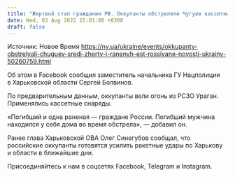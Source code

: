```yaml
---
title: "Жертвой стал гражданин РФ. Оккупанты обстреляли Чугуев кассетными снарядами: один погибший, двое раненых"
date: Wed, 03 Aug 2022 15:01:00 +0300
draft: false
---
```

Источник: Новое Время https://nv.ua/ukraine/events/okkupanty-obstrelyali-chuguev-sredi-zhertv-i-ranenyh-est-rossiyane-novosti-ukrainy-50260759.html


 Об этом в Facebook сообщил заместитель начальника ГУ Нацполиции в Харьковской области Сергей Болвинов.

По предварительным данным, оккупанты вели огонь из РСЗО Ураган. Применялись кассетные снаряды.

«Погибший и одна раненая — граждане России. Погибший мужчина находился у себя дома во время обстрела», — добавил он.

Ранее глава Харьковской ОВА Олег Синегубов сообщал, что российские оккупанты готовятся усилить ракетные удары по Харькову и области в ближайшие дни.

Присоединяйтесь к нам в соцсетях Facebook, Telegram и Instagram.
